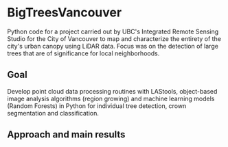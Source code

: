 # BigTreesVancouver
Python code for a project carried out by UBC's Integrated Remote Sensing Studio for the City of Vancouver to map and characterize the entirety of the city's urban canopy using LiDAR data. Focus was on the detection of large trees that are of significance for local neighborhoods.

## Goal
Develop point cloud data processing routines with LAStools, object-based image analysis algorithms (region growing) and machine learning models (Random Forests) in Python for individual tree detection, crown segmentation and classification.

## Approach and main results
